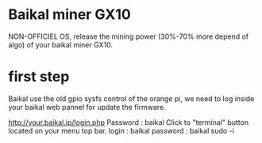 # Baikal miner GX10
NON-OFFICIEL OS, release the mining power (30%-70% more depend of algo) of your baikal miner GX10.

# first step

Baikal use the old gpio sysfs control of the orange pi, we need to log inside your baikal web pannel for update the firmware.

http://your.baikal.ip/login.php
Password : baikal
Click to "terminal" button located on your menu top bar. 
login : baikal
password : baikal
sudo -i








